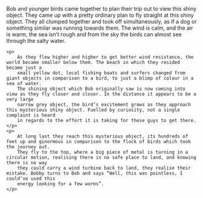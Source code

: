 <!DOCTYPE html>
<html lang="en">
<head>
    <meta charset="UTF-8">
    <title>Chapter 3 </title>
</head>
<body>
    <p> Bob and younger birds came together to plan their trip out to view this shiny object.
        They came up with a pretty ordinary plan to fly straight at this shiny object.
        They all clumped together and took off simultaneously, as if a dog or something similar was running towards them.
        The wind is calm, and the air is warm, the sea isn’t rough and from the sky the birds can almost see through the salty water.
    </p>

    <p>
        As they flew higher and higher to get better wind resistance, the world became smaller below them. The beach in which they resided became just a
        small yellow dot, local fishing boats and surfers changed from giant objects in comparison to a bird, to just a blimp of colour in a sea of water.
        The shining object which Bob originally saw is now coming into view as they fly closer and closer. In the distance it appears to be a very large
        narrow grey object, the bird’s excitement grows as they approach this mysterious shiny object. Fuelled by curiosity, not a single complaint is heard
        in regards to the effort it is taking for these guys to get there.
    </p>
    <p>
        At long last they reach this mysterious object, its hundreds of feet up and ginormous in comparison to the flock of birds which took the journey out.
        They fly to the top, where a big piece of metal is turning in a circular motion, realising there is no safe place to land, and knowing there is no way
        they could carry a wind turbine back to land, they realise their mistake. Bobby turns to Bob and says “Well, this was pointless, I could’ve used this
        energy looking for a few worms”.
    </p>
</body>
</html>